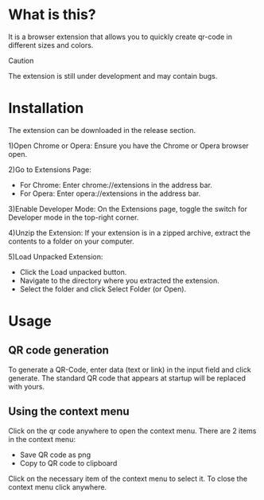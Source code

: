 # What is this?
It is a browser extension that allows you to quickly create qr-code in different sizes and colors.

> [!CAUTION]
> The extension is still under development and may contain bugs.

# Installation

The extension can be downloaded in the release section.

1)Open Chrome or Opera: Ensure you have the Chrome or Opera browser open.

2)Go to Extensions Page:
- For Chrome: Enter chrome://extensions in the address bar.
- For Opera: Enter opera://extensions in the address bar.

3)Enable Developer Mode: On the Extensions page, toggle the switch for Developer mode in the top-right corner.

4)Unzip the Extension: If your extension is in a zipped archive, extract the contents to a folder on your computer.

5)Load Unpacked Extension:
- Click the Load unpacked button.
- Navigate to the directory where you extracted the extension.
- Select the folder and click Select Folder (or Open).

# Usage

## QR code generation
To generate a QR-Code, enter data (text or link) in the input field and click generate. The standard QR code that appears at startup will be replaced with yours.

## Using the context menu

Click on the qr code anywhere to open the context menu. There are 2 items in the context menu:

- Save QR code as png
- Copy to QR code to clipboard

Click on the necessary item of the context menu to select it. To close the context menu click anywhere.